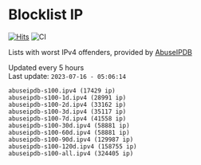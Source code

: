 # Blocklist IP

[![Hits](https://hits.seeyoufarm.com/api/count/incr/badge.svg?url=https%3A%2F%2Fgithub.com%2Fborestad%2Fblocklist-ip%2F&count_bg=%2379C83D&title_bg=%23555555&icon=&icon_color=%23E7E7E7&title=hits&edge_flat=false)](https://hits.seeyoufarm.com)  ![CI](https://img.shields.io/github/workflow/status/borestad/blocklist-ip/CI?style=flat-square)

Lists with worst IPv4 offenders, provided by [AbuseIPDB](https://www.abuseipdb.com/)

<!-- FOOTER-PLACEHOLDER -->
Updated every 5 hours<br>
Last update: `2023-07-16 - 05:06:14`
```
abuseipdb-s100.ipv4 (17429 ip)
abuseipdb-s100-1d.ipv4 (28991 ip)
abuseipdb-s100-2d.ipv4 (33162 ip)
abuseipdb-s100-3d.ipv4 (35117 ip)
abuseipdb-s100-7d.ipv4 (41558 ip)
abuseipdb-s100-30d.ipv4 (58881 ip)
abuseipdb-s100-60d.ipv4 (58881 ip)
abuseipdb-s100-90d.ipv4 (129987 ip)
abuseipdb-s100-120d.ipv4 (158755 ip)
abuseipdb-s100-all.ipv4 (324405 ip)
```
